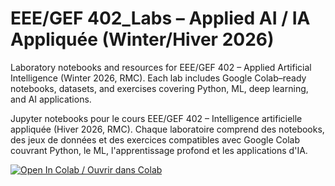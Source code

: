 # EEE/GEF 402_Labs – Applied AI / IA Appliquée (Winter/Hiver 2026)

Laboratory notebooks and resources for EEE/GEF 402 – Applied Artificial Intelligence (Winter 2026, RMC). Each lab includes Google Colab–ready notebooks, datasets, and exercises covering Python, ML, deep learning, and AI applications.

Jupyter notebooks pour le cours EEE/GEF 402 – Intelligence artificielle appliquée (Hiver 2026, RMC). Chaque laboratoire comprend des notebooks, des jeux de données et des exercices compatibles avec Google Colab couvrant Python, le ML, l'apprentissage profond et les applications d'IA.

[![Open In Colab / Ouvrir dans Colab](https://colab.research.google.com/assets/colab-badge.svg)](
https://colab.research.google.com/github/hanymragab/EEE402_Labs/Lab1/Lab1.ipynb)
